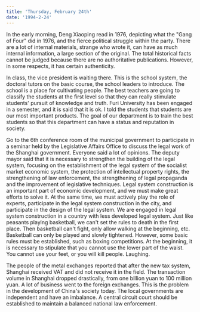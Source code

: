 ```yaml
---
title: 'Thursday, February 24th'
date: '1994-2-24'
---
```

In the early morning, Deng Xiaoping read in 1976, depicting what the "Gang of Four" did in 1976, and the fierce political struggle within the party. There are a lot of internal materials, strange who wrote it, can have as much internal information, a large section of the original. The total historical facts cannot be judged because there are no authoritative publications. However, in some respects, it has certain authenticity.

In class, the vice president is waiting there. This is the school system, the doctoral tutors on the basic course, the school leaders to introduce. The school is a place for cultivating people. The best teachers are going to classify the students at the first level so that they can really stimulate students' pursuit of knowledge and truth. Furi University has been engaged in a semester, and it is said that it is ok. I told the students that students are our most important products. The goal of our department is to train the best students so that this department can have a status and reputation in society.

Go to the 6th conference room of the municipal government to participate in a seminar held by the Legislative Affairs Office to discuss the legal work of the Shanghai government. Everyone said a lot of opinions. The deputy mayor said that it is necessary to strengthen the building of the legal system, focusing on the establishment of the legal system of the socialist market economic system, the protection of intellectual property rights, the strengthening of law enforcement, the strengthening of legal propaganda and the improvement of legislative techniques. Legal system construction is an important part of economic development, and we must make great efforts to solve it. At the same time, we must actively play the role of experts, participate in the legal system construction in the city, and participate in the design of the legal system. We are engaged in legal system construction in a country with less developed legal system. Just like peasants playing basketball, we can't set the rules to death in the first place. Then basketball can't fight, only allow walking at the beginning, etc. Basketball can only be played and slowly tightened. However, some basic rules must be established, such as boxing competitions. At the beginning, it is necessary to stipulate that you cannot use the lower part of the waist. You cannot use your feet, or you will kill people. Laughing.

The people of the metal exchanges reported that after the new tax system, Shanghai received VAT and did not receive it in the field. The transaction volume in Shanghai dropped drastically, from one billion yuan to 100 million yuan. A lot of business went to the foreign exchanges. This is the problem in the development of China's society today. The local governments are independent and have an imbalance. A central circuit court should be established to maintain a balanced national law enforcement.